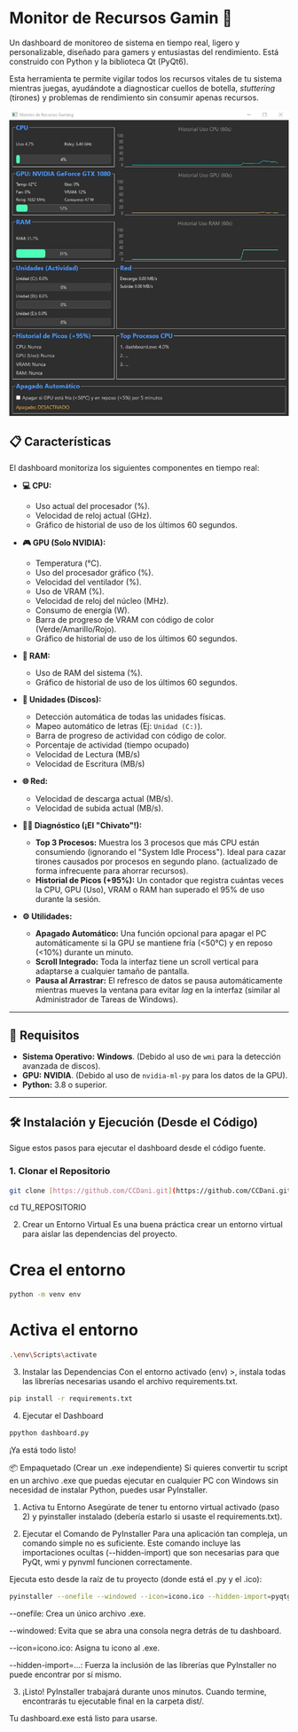 # Monitor de Recursos Gamin 🚀

Un dashboard de monitoreo de sistema en tiempo real, ligero y personalizable, diseñado para gamers y entusiastas del rendimiento. Está construido con Python y la biblioteca Qt (PyQt6).

Esta herramienta te permite vigilar todos los recursos vitales de tu sistema mientras juegas, ayudándote a diagnosticar cuellos de botella, *stuttering* (tirones) y problemas de rendimiento sin consumir apenas recursos.

![Screenshot of Monitor de Recursos Gaming](Captura.JPG)

## 📋 Características

El dashboard monitoriza los siguientes componentes en tiempo real:

* **💻 CPU:**
    * Uso actual del procesador (%).
    * Velocidad de reloj actual (GHz).
    * Gráfico de historial de uso de los últimos 60 segundos.

* **🎮 GPU (Solo NVIDIA):**
    * Temperatura (°C).
    * Uso del procesador gráfico (%).
    * Velocidad del ventilador (%).
    * Uso de VRAM (%).
    * Velocidad de reloj del núcleo (MHz).
    * Consumo de energía (W).
    * Barra de progreso de VRAM con código de color (Verde/Amarillo/Rojo).
    * Gráfico de historial de uso de los últimos 60 segundos.

* **🧠 RAM:**
    * Uso de RAM del sistema (%).
    * Gráfico de historial de uso de los últimos 60 segundos.

* **💾 Unidades (Discos):**
    * Detección automática de todas las unidades físicas.
    * Mapeo automático de letras (Ej: `Unidad (C:)`).
    * Barra de progreso de actividad con código de color.
    * Porcentaje de actividad (tiempo ocupado)
    * Velocidad de Lectura (MB/s)
    * Velocidad de Escritura (MB/s)

* **🌐 Red:**
    * Velocidad de descarga actual (MB/s).
    * Velocidad de subida actual (MB/s).

* **🕵️‍♂️ Diagnóstico (¡El "Chivato"!):**
    * **Top 3 Procesos:** Muestra los 3 procesos que más CPU están consumiendo (ignorando el "System Idle Process"). Ideal para cazar tirones causados por procesos en segundo plano. (actualizado de forma infrecuente para ahorrar recursos).
    * **Historial de Picos (+95%):** Un contador que registra cuántas veces la CPU, GPU (Uso), VRAM o RAM han superado el 95% de uso durante la sesión.

* **⚙️ Utilidades:**
    * **Apagado Automático:** Una función opcional para apagar el PC automáticamente si la GPU se mantiene fría (<50°C) y en reposo (<10%) durante un minuto.
    * **Scroll Integrado:** Toda la interfaz tiene un scroll vertical para adaptarse a cualquier tamaño de pantalla.
    * **Pausa al Arrastrar:** El refresco de datos se pausa automáticamente mientras mueves la ventana para evitar *lag* en la interfaz (similar al Administrador de Tareas de Windows).

---

## 🛑 Requisitos

* **Sistema Operativo:** **Windows**. (Debido al uso de `wmi` para la detección avanzada de discos).
* **GPU:** **NVIDIA**. (Debido al uso de `nvidia-ml-py` para los datos de la GPU).
* **Python:** 3.8 o superior.

---


## 🛠️ Instalación y Ejecución (Desde el Código)

Sigue estos pasos para ejecutar el dashboard desde el código fuente.

### 1. Clonar el Repositorio
```bash
git clone [https://github.com/CCDani.git](https://github.com/CCDani.git)
```
cd TU_REPOSITORIO

2. Crear un Entorno Virtual
Es una buena práctica crear un entorno virtual para aislar las dependencias del proyecto.


# Crea el entorno
```bash
python -m venv env
```

# Activa el entorno
```bash
.\env\Scripts\activate
```
3. Instalar las Dependencias
Con el entorno activado (env) >, instala todas las librerías necesarias usando el archivo requirements.txt.


```bash
pip install -r requirements.txt
```

4. Ejecutar el Dashboard

```bash
ppython dashboard.py
```

¡Ya está todo listo!


📦 Empaquetado (Crear un .exe independiente)
Si quieres convertir tu script en un archivo .exe que puedas ejecutar en cualquier PC con Windows sin necesidad de instalar Python, puedes usar PyInstaller.

1. Activa tu Entorno
Asegúrate de tener tu entorno virtual activado (paso 2) y pyinstaller instalado (debería estarlo si usaste el requirements.txt).

2. Ejecutar el Comando de PyInstaller
Para una aplicación tan compleja, un comando simple no es suficiente. Este comando incluye las importaciones ocultas (--hidden-import) que son necesarias para que PyQt, wmi y pynvml funcionen correctamente.

Ejecuta esto desde la raíz de tu proyecto (donde está el .py y el .ico):

```bash
pyinstaller --onefile --windowed --icon=icono.ico --hidden-import=pyqtgraph --hidden-import=wmi --hidden-import=pynvml dashboard.py
```

--onefile: Crea un único archivo .exe.

--windowed: Evita que se abra una consola negra detrás de tu dashboard.

--icon=icono.ico: Asigna tu icono al .exe.

--hidden-import=...: Fuerza la inclusión de las librerías que PyInstaller no puede encontrar por sí mismo.

3. ¡Listo!
PyInstaller trabajará durante unos minutos. Cuando termine, encontrarás tu ejecutable final en la carpeta dist/.

Tu dashboard.exe está listo para usarse.
